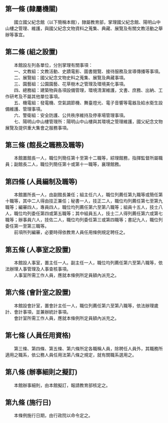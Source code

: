 第一條 (隸屬機關)
-----------------
　　國立國父紀念館（以下簡稱本館），隸屬教育部，掌理國父紀念館、陽明山中山樓之管理、維護，與國父紀念文物資料之蒐集、典藏、展覽及有關文教活動之舉辦等事宜。  


第二條 (組之設置)
-----------------
　　本館設左列各單位，分別掌理有關事項：  
　　一、文教組：文教活動、史蹟電影、圖書閱覽、接待服務及宣導傳播等事項。  
　　二、展覽組：國父紀念文物史料之蒐集、展覽及典藏事項。  
　　三、園藝組：公園園藝、花草樹木之管理及環境美化事項。  
　　四、總務組：建築物與各項設備管理，環境清潔維護，文書、庶務、出納、工作研考及不屬其他單位事項。  
　　五、機電組：發電機、空氣調節機、舞臺燈光、電子音響等電器及給水衛生設備維護、管理事項。  
　　六、警衛組：安全防護、公共秩序維持及停車場管理事項。  
　　七、陽明山中山樓管理所：陽明山中山樓與其環境之管理維護，國父紀念文物展覽及提供重大集會之服務事項。  


第三條 (館長之職務及職等)
-------------------------
　　本館置館長一人，職位列簡任第十至第十二職等，綜理館務，指揮監督所屬職員；副館長二人，職位列簡任第十或第十一職等，襄理館務。  


第四條 (人員編制及職等)
-----------------------
　　本館置所長一人，由副館長兼任；組主任六人，職位列薦任第九職等或簡任第十職等，其中二人得由技正兼任；秘書一人，技正二人，職位均列薦任第七至第九職等；編審四人，專員四人，職位均列薦任第六至第八職等；組員十五人，技士八人，職位均列委任第四或第五職等；其中組員五人，技士二人得列薦任第六或第七職等；辦事員六人，技佐二人，職位均列委任第三或第四職等；書記九人，職位列委任第一至第三職等。  
　　前項所列編審，必要時得依教育人員任用條例規定聘任之。  


第五條 (人事室之設置)
---------------------
　　本館設人事室，置主任一人。副主任一人，職位均列薦任第六至第八職等，依法辦理人事管理及人事查核事項。  
　　人事室所需工作人員，應就本條例所定員額內派充之。  


第六條 (會計室之設置)
---------------------
　　本館設會計室，置會計主任一人，職位列薦任第六至第八職等，依法辦理歲計、會計事項，並兼辦統計事項。  
　　會計室所需工作人員，應就本條例所定員額內派充之。  


第七條 (人員任用資格)
---------------------
　　第三條、第四條、第五條、第六條所定各職稱人員，除聘任人員外，其職務所適用之職系，依公務人員任用法第八條之規定，就有關職系選用之。  


第八條 (辦事細則之擬訂)
-----------------------
　　本館辦事細則，由本館擬訂，報請教育部核定之。  


第九條 (施行日)
---------------
　　本條例施行日期，由行政院以命令定之。